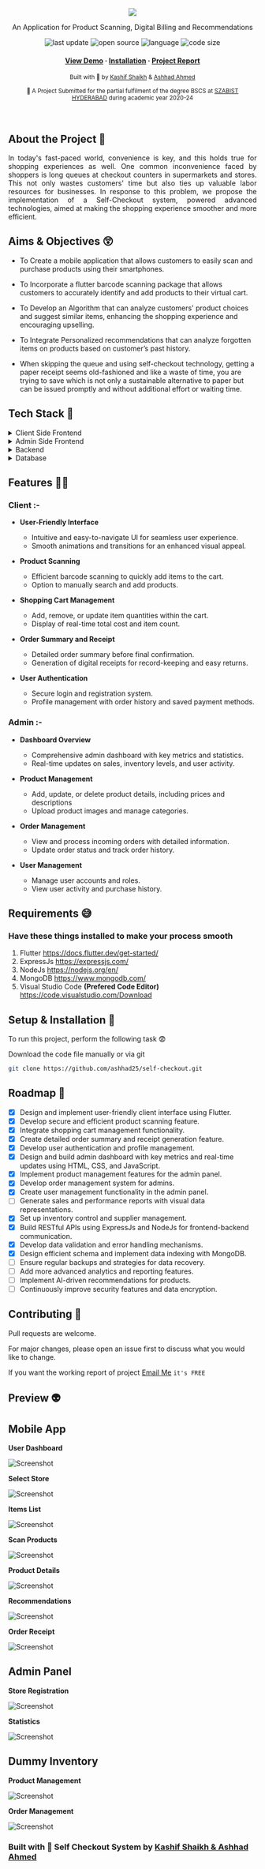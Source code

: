 <div align="center">
<img src="https://raw.githubusercontent.com/ashhad25/self-checkout/main/icon/app_icon.png" />
  <p>An Application for Product Scanning, Digital Billing and Recommendations</p>
  <!-- Badges -->
  <p>
    <img src="https://img.shields.io/badge/last_commit-september-green" alt="last update" />
    <img src="https://badges.frapsoft.com/os/v2/open-source.svg?v=103" alt="open source" />
    <img src="https://img.shields.io/badge/flutter-100.0%25-red" alt="language" />
    <img src="https://img.shields.io/github/languages/code-size/deepakpadhi986/AI-Resume-Analyzer?color=informational" alt="code size" /></p>
  
  <!--links-->
  <h4>
    <a href="https://drive.google.com/file/d/1xQEj0FbM_1CDrRVUtxE2xtvkOcADyxcT/view?usp=sharing">View Demo</a>
    <span> · </span>
    <a href="#setup--installation-">Installation</a>
    <span> · </span>
    <a href="mailto:ashhadahmed72@gmail.com?subject=I%20want%20the%20project%20report%20of%20Self-Checkout%20&body=Here%20Are%20My%20Details%20%F0%9F%98%89%0D%0A%0D%0AOrganization%2FCollege%20Name%3A%20%0D%0A%0D%0AFull%20Name%3A%20%0D%0A%0D%0AGitHub%20Profile%20%3A%20%0D%0A%0D%0AFrom%20where%20did%20you%20get%20to%20know%20about%20this%20project%3A%0D%0A%0D%0APurpose%20of%20asking%20project%20report%20(describe)%3A%0D%0A%0D%0A%0D%0AIf%20the%20above%20information%20satisfy%20your%20identity%20you%20will%20get%20the%20report%20to%20your%20email.">Project Report</a>
  </h4>
  <p>
    <small align="justify">
      Built with 🤍 by 
      <a href="https://github.com/ckkashi">Kashif Shaikh</a>
      &
      <a href="https://github.com/ashhad25">Ashhad Ahmed</a>
     </small>
  </p>
  <small align="justify">🚀 A Project Submitted for the partial fulfilment of the degree BSCS at 
    <a href="https://hyd.szabist.edu.pk/">SZABIST HYDERABAD</a> during academic year 2020-24
  </small>
</div><br/><br/>

## About the Project 🥱
<div align="center">
    <p align="justify"> 
      In today's fast-paced world, convenience is key, and this holds true for shopping experiences as well. One common inconvenience faced by shoppers is long queues at checkout counters in supermarkets and stores. This not only wastes customers' time but also ties up valuable labor resources for businesses. In response to this problem, we propose the implementation of a Self-Checkout system, powered advanced technologies, aimed at making the shopping experience smoother and more efficient.
    </p>
</div>

## Aims & Objectives 😲
* To Create a mobile application that allows customers to easily scan and purchase products using their smartphones.

* To Incorporate a flutter barcode scanning package that allows customers to accurately identify and add products to their virtual cart.

* To Develop an Algorithm that can analyze customers' product choices and suggest similar items, enhancing the shopping experience and encouraging upselling.

* To Integrate Personalized recommendations that can analyze forgotten items on products based on customer’s past history.

* When skipping the queue and using self-checkout technology, getting a paper receipt seems old-fashioned and like a waste of time, you are trying to save which is not only a sustainable alternative to paper but can be issued promptly and without additional effort or waiting time.

<!-- TechStack -->
## Tech Stack 🍻
<details>
  <summary>Client Side Frontend</summary>
  <ul>
    <li><a href="https://docs.flutter.dev/get-started">Flutter</a></li>
  </ul>
</details>

<details>
  <summary>Admin Side Frontend</summary>
  <ul>
    <li><a href="https://www.w3schools.com/html/default.asp">HTML</a></li>
    <li><a href="https://www.w3schools.com/css/default.asp">CSS</a></li>
    <li><a href="https://www.w3schools.com/js/default.asp">JavaScript</a></li>
  </ul>
</details>

<details>
  <summary>Backend</summary>
  <ul>
    <li><a href="https://expressjs.com/">ExpressJs</a></li>
    <li><a href="https://nodejs.org/en">NodeJs</a></li>
  </ul>
</details>

<details>
<summary>Database</summary>
  <ul>
    <li><a href="https://www.mongodb.com/">MongoDB</a></li>
  </ul>
</details>

## Features 🤦‍♂️
### Client :-

* **User-Friendly Interface**

  * Intuitive and easy-to-navigate UI for seamless user experience.
  * Smooth animations and transitions for an enhanced visual appeal.

* **Product Scanning**

  * Efficient barcode scanning to quickly add items to the cart.
  * Option to manually search and add products.

* **Shopping Cart Management**

  * Add, remove, or update item quantities within the cart.
  * Display of real-time total cost and item count.

* **Order Summary and Receipt**

  * Detailed order summary before final confirmation.
  * Generation of digital receipts for record-keeping and easy returns.

* **User Authentication**

  * Secure login and registration system.
  * Profile management with order history and saved payment methods.

### Admin :-
* **Dashboard Overview**

  * Comprehensive admin dashboard with key metrics and statistics.
  * Real-time updates on sales, inventory levels, and user activity.

* **Product Management**

  * Add, update, or delete product details, including prices and descriptions
  * Upload product images and manage categories.

* **Order Management**

  * View and process incoming orders with detailed information.
  * Update order status and track order history.

* **User Management**

  * Manage user accounts and roles.
  * View user activity and purchase history.

## Requirements 😅
### Have these things installed to make your process smooth 
1) Flutter https://docs.flutter.dev/get-started/
2) ExpressJs https://expressjs.com/
3) NodeJs https://nodejs.org/en/
4) MongoDB https://www.mongodb.com/
5) Visual Studio Code **(Prefered Code Editor)** https://code.visualstudio.com/Download

## Setup & Installation 👀

To run this project, perform the following task 😨

Download the code file manually or via git
```bash
git clone https://github.com/ashhad25/self-checkout.git
```

<!-- Roadmap -->
## Roadmap 🛵
* [x] Design and implement user-friendly client interface using Flutter.
* [x] Develop secure and efficient product scanning feature.
* [x] Integrate shopping cart management functionality.
* [x] Create detailed order summary and receipt generation feature.
* [x] Develop user authentication and profile management.
* [x] Design and build admin dashboard with key metrics and real-time updates using HTML, CSS, and JavaScript.
* [x] Implement product management features for the admin panel.
* [x] Develop order management system for admins.
* [x] Create user management functionality in the admin panel.
* [ ] Generate sales and performance reports with visual data representations.
* [x] Set up inventory control and supplier management.
* [x] Build RESTful APIs using ExpressJs and NodeJs for frontend-backend communication.
* [x] Develop data validation and error handling mechanisms.
* [x] Design efficient schema and implement data indexing with MongoDB.
* [ ] Ensure regular backups and strategies for data recovery.
* [ ] Add more advanced analytics and reporting features.
* [ ] Implement AI-driven recommendations for products.
* [ ] Continuously improve security features and data encryption.

## Contributing 🤘
Pull requests are welcome. 

For major changes, please open an issue first to discuss what you would like to change.


If you want the working report of project
<a href="mailto:ashhadahmed72@gmail.com?">Email Me</a> ``it's FREE``

## Preview 👽

## Mobile App

**User Dashboard**

![Screenshot](https://github.com/ashhad25/self-checkout/blob/main/app%20ss/5.%20user_dashboard.jpeg?raw=true)

**Select Store**

![Screenshot](https://github.com/ashhad25/self-checkout/blob/main/app%20ss/7.%20store_details.png?raw=true)

**Items List**

![Screenshot](https://github.com/ashhad25/self-checkout/blob/main/app%20ss/8.%20products_list.jpeg?raw=true)

**Scan Products**

![Screenshot](https://github.com/ashhad25/self-checkout/blob/main/app%20ss/9.%20Scan%20Items.jpeg?raw=true)

**Product Details**

![Screenshot](https://github.com/ashhad25/self-checkout/blob/main/app%20ss/10.%20product_details.png?raw=true)

**Recommendations**

![Screenshot](https://github.com/ashhad25/self-checkout/blob/main/app%20ss/11.%20Recommendations.jpeg?raw=true)

**Order Receipt**

![Screenshot](https://github.com/ashhad25/self-checkout/blob/main/app%20ss/12.%20Order%20Recipt%20.jpeg?raw=true)

## Admin Panel

**Store Registration**

![Screenshot](https://github.com/ashhad25/self-checkout/blob/main/app%20ss/admin%20panel%20ss/add%20store%201.png?raw=true)

**Statistics**

![Screenshot](https://github.com/ashhad25/self-checkout/blob/main/app%20ss/admin%20panel%20ss/stats.png?raw=true)

## Dummy Inventory

**Product Management**

![Screenshot](https://github.com/ashhad25/self-checkout/blob/main/app%20ss/dummy%20inventory/in-home.png?raw=true)

**Order Management**

![Screenshot](https://github.com/ashhad25/self-checkout/blob/main/app%20ss/dummy%20inventory/in-order.png?raw=true)


### Built with 🤍 Self Checkout System by <a href="https://github.com/ckkashi">Kashif Shaikh </a><a href="https://github.com/ashhad25">& Ashhad Ahmed</a>
